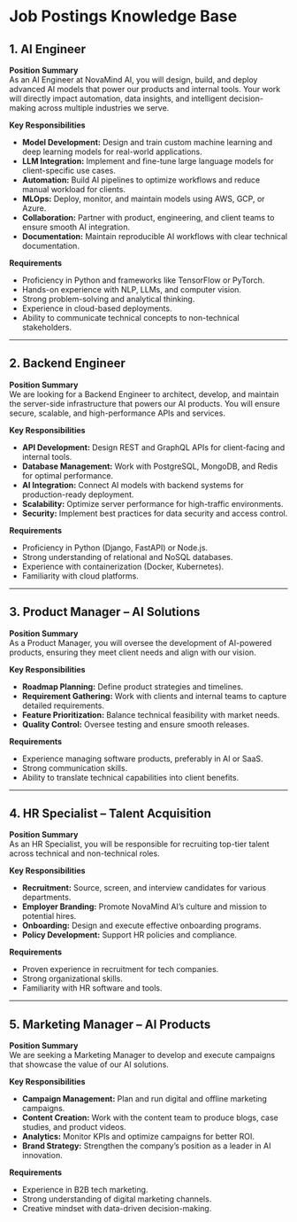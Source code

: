 # Job Postings Knowledge Base

## 1. AI Engineer

**Position Summary**  
As an AI Engineer at NovaMind AI, you will design, build, and deploy advanced AI models that power our products and internal tools. Your work will directly impact automation, data insights, and intelligent decision-making across multiple industries we serve.

**Key Responsibilities**
- **Model Development:** Design and train custom machine learning and deep learning models for real-world applications.
- **LLM Integration:** Implement and fine-tune large language models for client-specific use cases.
- **Automation:** Build AI pipelines to optimize workflows and reduce manual workload for clients.
- **MLOps:** Deploy, monitor, and maintain models using AWS, GCP, or Azure.
- **Collaboration:** Partner with product, engineering, and client teams to ensure smooth AI integration.
- **Documentation:** Maintain reproducible AI workflows with clear technical documentation.

**Requirements**
- Proficiency in Python and frameworks like TensorFlow or PyTorch.
- Hands-on experience with NLP, LLMs, and computer vision.
- Strong problem-solving and analytical thinking.
- Experience in cloud-based deployments.
- Ability to communicate technical concepts to non-technical stakeholders.

---

## 2. Backend Engineer

**Position Summary**  
We are looking for a Backend Engineer to architect, develop, and maintain the server-side infrastructure that powers our AI products. You will ensure secure, scalable, and high-performance APIs and services.

**Key Responsibilities**
- **API Development:** Design REST and GraphQL APIs for client-facing and internal tools.
- **Database Management:** Work with PostgreSQL, MongoDB, and Redis for optimal performance.
- **AI Integration:** Connect AI models with backend systems for production-ready deployment.
- **Scalability:** Optimize server performance for high-traffic environments.
- **Security:** Implement best practices for data security and access control.

**Requirements**
- Proficiency in Python (Django, FastAPI) or Node.js.
- Strong understanding of relational and NoSQL databases.
- Experience with containerization (Docker, Kubernetes).
- Familiarity with cloud platforms.

---

## 3. Product Manager – AI Solutions

**Position Summary**  
As a Product Manager, you will oversee the development of AI-powered products, ensuring they meet client needs and align with our vision.

**Key Responsibilities**
- **Roadmap Planning:** Define product strategies and timelines.
- **Requirement Gathering:** Work with clients and internal teams to capture detailed requirements.
- **Feature Prioritization:** Balance technical feasibility with market needs.
- **Quality Control:** Oversee testing and ensure smooth releases.

**Requirements**
- Experience managing software products, preferably in AI or SaaS.
- Strong communication skills.
- Ability to translate technical capabilities into client benefits.

---

## 4. HR Specialist – Talent Acquisition

**Position Summary**  
As an HR Specialist, you will be responsible for recruiting top-tier talent across technical and non-technical roles.

**Key Responsibilities**
- **Recruitment:** Source, screen, and interview candidates for various departments.
- **Employer Branding:** Promote NovaMind AI’s culture and mission to potential hires.
- **Onboarding:** Design and execute effective onboarding programs.
- **Policy Development:** Support HR policies and compliance.

**Requirements**
- Proven experience in recruitment for tech companies.
- Strong organizational skills.
- Familiarity with HR software and tools.

---

## 5. Marketing Manager – AI Products

**Position Summary**  
We are seeking a Marketing Manager to develop and execute campaigns that showcase the value of our AI solutions.

**Key Responsibilities**
- **Campaign Management:** Plan and run digital and offline marketing campaigns.
- **Content Creation:** Work with the content team to produce blogs, case studies, and product videos.
- **Analytics:** Monitor KPIs and optimize campaigns for better ROI.
- **Brand Strategy:** Strengthen the company’s position as a leader in AI innovation.

**Requirements**
- Experience in B2B tech marketing.
- Strong understanding of digital marketing channels.
- Creative mindset with data-driven decision-making.
